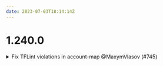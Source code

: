 ```yaml
---
date: 2023-07-03T18:14:14Z
---
```


# 1.240.0

<details>
  <summary>Fix TFLint violations in account-map @MaxymVlasov (#745)</summary>

### Why

I'm too lazy to fix it each time when we get module updates via `atmos vendor` GHA

### References
* https://github.com/terraform-linters/tflint-ruleset-terraform/blob/v0.4.0/docs/rules/terraform_deprecated_index.md
* https://github.com/terraform-linters/tflint-ruleset-terraform/blob/v0.4.0/docs/rules/terraform_comment_syntax.md
* https://github.com/terraform-linters/tflint-ruleset-terraform/blob/v0.4.0/docs/rules/terraform_unused_declarations.md


</details>